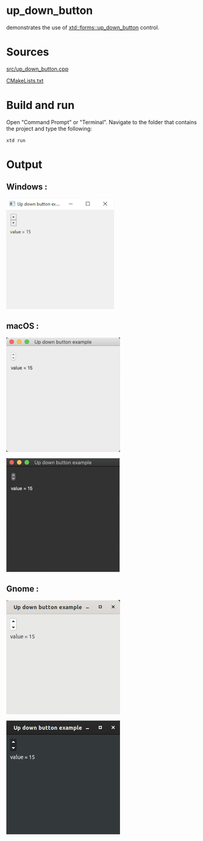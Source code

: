 # up_down_button

demonstrates the use of [xtd::forms::up_down_button](../../../src/xtd_forms/include/xtd/forms/up_down_button.hpp) control.

# Sources

[src/up_down_button.cpp](src/up_down_button.cpp)

[CMakeLists.txt](CMakeLists.txt)

# Build and run

Open "Command Prompt" or "Terminal". Navigate to the folder that contains the project and type the following:

```shell
xtd run
```

# Output

## Windows :

![Screenshot](../../../docs/pictures/examples/up_down_button_w.png)

## macOS :

![Screenshot](../../../docs/pictures/examples/up_down_button_m.png)

![Screenshot](../../../docs/pictures/examples/up_down_button_md.png)

## Gnome :

![Screenshot](../../../docs/pictures/examples/up_down_button_g.png)

![Screenshot](../../../docs/pictures/examples/up_down_button_gd.png)
